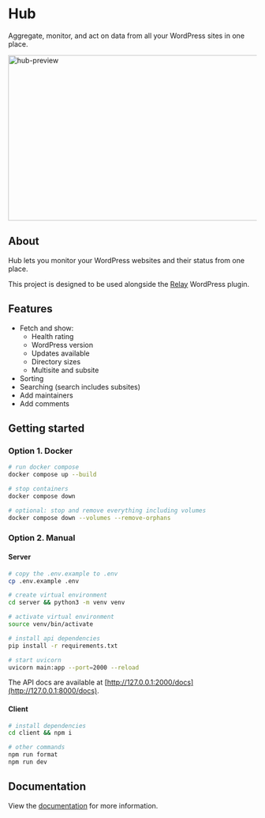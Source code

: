 # Hub

Aggregate, monitor, and act on data from all your WordPress sites in one place.

<img width="1263" height="335" alt="hub-preview" src="https://github.com/user-attachments/assets/d90a8a34-34cd-49d2-ac5c-f4e000c26962" />

## About

Hub lets you monitor your WordPress websites and their status from one place.

This project is designed to be used alongside the [Relay](https://wordpress.org/plugins/relay/) WordPress plugin.

## Features

- Fetch and show:
  - Health rating
  - WordPress version
  - Updates available
  - Directory sizes
  - Multisite and subsite
- Sorting
- Searching (search includes subsites)
- Add maintainers
- Add comments

## Getting started

### Option 1. Docker

```sh
# run docker compose
docker compose up --build

# stop containers
docker compose down

# optional: stop and remove everything including volumes
docker compose down --volumes --remove-orphans
```

### Option 2. Manual

#### Server

```sh
# copy the .env.example to .env
cp .env.example .env

# create virtual environment
cd server && python3 -m venv venv

# activate virtual environment
source venv/bin/activate

# install api dependencies
pip install -r requirements.txt

# start uvicorn
uvicorn main:app --port=2000 --reload
```

The API docs are available at [http://127.0.0.1:2000/docs](http://127.0.0.1:8000/docs).

#### Client

```sh
# install dependencies
cd client && npm i

# other commands
npm run format
npm run dev
```

## Documentation

View the [documentation](https://docs.verdant.studio/hub/) for more information.
